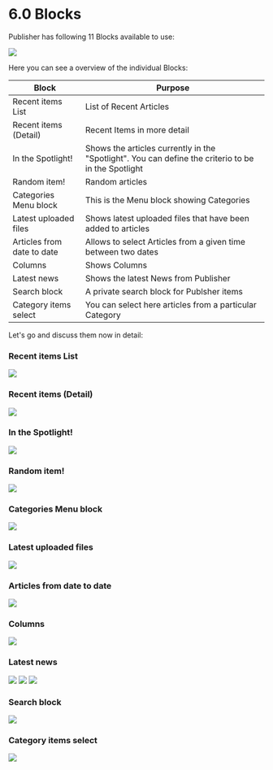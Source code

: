# 6.0 Blocks

Publisher has following 11 Blocks available to use:

![](../assets/blocks.jpg)


Here you can see a overview of the individual Blocks:

|Block|Purpose|
|-|-|
|Recent items List|List of Recent Articles|
|Recent items (Detail)|Recent Items in more detail|
|In the Spotlight!|Shows the articles currently in the "Spotlight". You can define the criterio to be in the Spotlight|
|Random item!|Random articles|
|Categories Menu block|This is the Menu block showing Categories|
|Latest uploaded files|Shows latest uploaded files that have been added to articles|
|Articles from date to date|Allows to select Articles from a given time between two dates|
|Columns|Shows Columns|
|Latest news|Shows the latest News from Publisher|
|Search block|A private search block for Publsher items|
|Category items select|You can select here articles from a particular Category|

Let's go and discuss them now in detail:

### Recent items List

![](../assets/block1.jpg)


### Recent items (Detail)

![](../assets/block2.jpg)

### In the Spotlight!

![](../assets/block3.jpg)

### Random item!

![](../assets/block4.jpg)

### Categories Menu block

![](../assets/block5.jpg)

### Latest uploaded files

![](../assets/block6.jpg)

### Articles from date to date

![](../assets/block7.jpg)

### Columns

![](../assets/block8.jpg)

### Latest news

![](../assets/block9a.jpg)
![](../assets/block9b.jpg)
![](../assets/block9c.jpg)

### Search block

![](../assets/block10.jpg)

### Category items select

![](../assets/block11.jpg)



